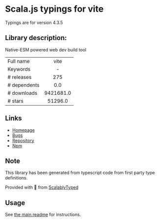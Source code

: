 
# Scala.js typings for vite

Typings are for version 4.3.5

## Library description:
Native-ESM powered web dev build tool

|                    |                 |
| ------------------ | :-------------: |
| Full name          | vite |
| Keywords           | - |
| # releases         | 275 |
| # dependents       | 0.0 |
| # downloads        | 9421681.0 |
| # stars            | 51296.0 |

## Links
- [Homepage](https://github.com/vitejs/vite/tree/main/#readme)
- [Bugs](https://github.com/vitejs/vite/issues)
- [Repository](https://github.com/vitejs/vite)
- [Npm](https://www.npmjs.com/package/vite)
    


## Note
This library has been generated from typescript code from first party type definitions.

Provided with :purple_heart: from [ScalablyTyped](https://github.com/oyvindberg/ScalablyTyped)

## Usage
See [the main readme](../../readme.md) for instructions.


